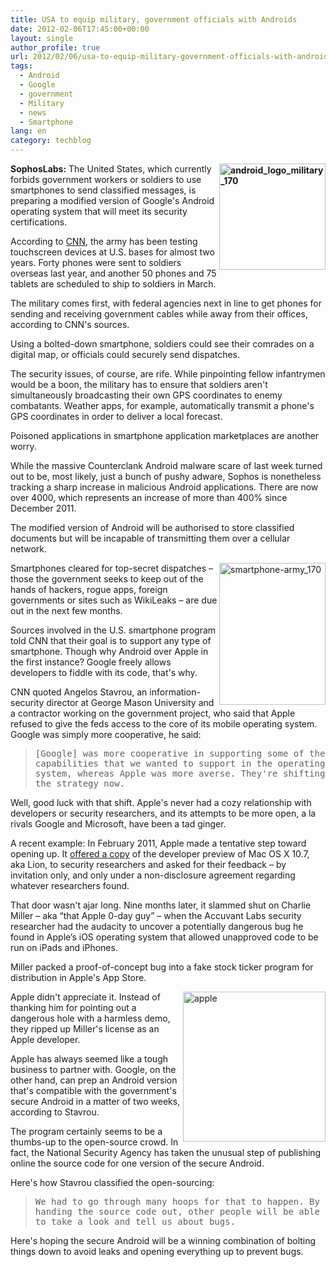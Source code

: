 ```yaml
---
title: USA to equip military, government officials with Androids
date: 2012-02-06T17:45:00+00:00
layout: single
author_profile: true
url: 2012/02/06/usa-to-equip-military-government-officials-with-androids/
tags:
  - Android
  - Google
  - government
  - Military
  - news
  - Smartphone
lang: en
category: techblog
---
```

**[<img title="android_logo_military_170" border="0" alt="android_logo_military_170" align="right" src="http://lh6.ggpht.com/-YvT5fx0MdPs/TzAJTdJ4YoI/AAAAAAAAEgQ/b2HJPJf78BY/android_logo_military_170_thumb%25255B1%25255D.jpg?imgmax=800" width="170" height="170" />](http://lh3.ggpht.com/-mhH0MyW3Q1s/TzAIzd6VqEI/AAAAAAAAEgI/LrMDfZubthA/s1600-h/android_logo_military_170%25255B3%25255D.jpg)SophosLabs:** The United States, which currently forbids government workers or soldiers to use smartphones to send classified messages, is preparing a modified version of Google's Android operating system that will meet its security certifications. 

According to [CNN](http://edition.cnn.com/2012/02/03/tech/mobile/government-android-phones/), the army has been testing touchscreen devices at U.S. bases for almost two years. Forty phones were sent to soldiers overseas last year, and another 50 phones and 75 tablets are scheduled to ship to soldiers in March. 

The military comes first, with federal agencies next in line to get phones for sending and receiving government cables while away from their offices, according to CNN's sources. 

Using a bolted-down smartphone, soldiers could see their comrades on a digital map, or officials could securely send dispatches. 

The security issues, of course, are rife. While pinpointing fellow infantrymen would be a boon, the military has to ensure that soldiers aren't simultaneously broadcasting their own GPS coordinates to enemy combatants. Weather apps, for example, automatically transmit a phone's GPS coordinates in order to deliver a local forecast. 

Poisoned applications in smartphone application marketplaces are another worry. 

While the massive Counterclank Android malware scare of last week turned out to be, most likely, just a bunch of pushy adware, Sophos is nonetheless tracking a sharp increase in malicious Android applications. There are now over 4000, which represents an increase of more than 400% since December 2011. 

The modified version of Android will be authorised to store classified documents but will be incapable of transmitting them over a cellular network. 

[<img title="smartphone-army_170" border="0" alt="smartphone-army_170" align="right" src="http://lh6.ggpht.com/-USVvqCQ4H8M/TzAJ3LO1yuI/AAAAAAAAEgg/R7dbcV_FZvA/smartphone-army_170_thumb%25255B1%25255D.jpg?imgmax=800" width="170" height="227" />](http://lh6.ggpht.com/-TFoMRq3SZas/TzAJhiaLJRI/AAAAAAAAEgY/OefRCzQgpRU/s1600-h/smartphone-army_170%25255B4%25255D.jpg)Smartphones cleared for top-secret dispatches &#8211; those the government seeks to keep out of the hands of hackers, rogue apps, foreign governments or sites such as WikiLeaks &#8211; are due out in the next few months. 

Sources involved in the U.S. smartphone program told CNN that their goal is to support any type of smartphone. Though why Android over Apple in the first instance? Google freely allows developers to fiddle with its code, that's why. 

CNN quoted Angelos Stavrou, an information-security director at George Mason University and a contractor working on the government project, who said that Apple refused to give the feds access to the core of its mobile operating system. Google was simply more cooperative, he said: 

> <tt>[Google] was more cooperative in supporting some of the capabilities that we wanted to support in the operating system, whereas Apple was more averse. They're shifting the strategy now.</tt>

Well, good luck with that shift. Apple's never had a cozy relationship with developers or security researchers, and its attempts to be more open, a la rivals Google and Microsoft, have been a tad ginger. 

A recent example: In February 2011, Apple made a tentative step toward opening up. It [offered a copy](http://www.computerworld.com/s/article/9211599/Apple_invites_bug_researchers_to_scrutinize_Lion_OS) of the developer preview of Mac OS X 10.7, aka Lion, to security researchers and asked for their feedback &#8211; by invitation only, and only under a non-disclosure agreement regarding whatever researchers found. 

That door wasn't ajar long. Nine months later, it slammed shut on Charlie Miller &#8211; aka “that Apple 0-day guy” &#8211; when the Accuvant Labs security researcher had the audacity to uncover a potentially dangerous bug he found in Apple’s iOS operating system that allowed unapproved code to be run on iPads and iPhones. 

Miller packed a proof-of-concept bug into a fake stock ticker program for distribution in Apple's App Store. 

[<img title="apple" border="0" alt="apple" align="right" src="http://lh6.ggpht.com/-ZMzDD7VEm5A/TzAKoipLuRI/AAAAAAAAEgw/llCMEhMq5Xg/apple_thumb%25255B1%25255D.jpg?imgmax=800" width="228" height="240" />](http://lh5.ggpht.com/-3z5mf_4FAmM/TzAKLt925rI/AAAAAAAAEgo/m_pQUG2SpWA/s1600-h/apple%25255B3%25255D.jpg)Apple didn't appreciate it. Instead of thanking him for pointing out a dangerous hole with a harmless demo, they ripped up Miller's license as an Apple developer. 

Apple has always seemed like a tough business to partner with. Google, on the other hand, can prep an Android version that's compatible with the government's secure Android in a matter of two weeks, according to Stavrou. 

The program certainly seems to be a thumbs-up to the open-source crowd. In fact, the National Security Agency has taken the unusual step of publishing online the source code for one version of the secure Android. 

Here's how Stavrou classified the open-sourcing: 

> <tt>We had to go through many hoops for that to happen. By handing the source code out, other people will be able to take a look and tell us about bugs.</tt>

Here's hoping the secure Android will be a winning combination of bolting things down to avoid leaks and opening everything up to prevent bugs.